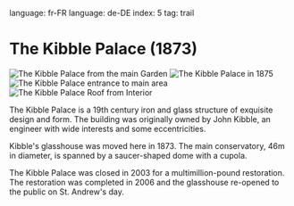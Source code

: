 language: fr-FR
language: de-DE
index: 5
tag: trail

# The Kibble Palace (1873)

![The Kibble Palace from the main Garden](image:kibble-palace.jpg)
![The Kibble Palace in 1875](image:kibble-1875.jpg)
![The Kibble Palace entrance to main area](image:kibble-interior.jpg)
![The Kibble Palace Roof from Interior](image:kibble-interior2.jpg)

The Kibble Palace is a 19th century iron and glass structure of
exquisite design and form. The building was originally owned by John Kibble, 
an engineer with wide interests and some eccentricities. 

Kibble's glasshouse was moved here in 1873. The main conservatory, 
46m in diameter, is spanned by a saucer-shaped dome with a cupola.

The Kibble Palace was closed in 2003 for a multimillion-pound
restoration. The restoration was completed in 2006 and the glasshouse re-opened to
the public on St. Andrew's day.
